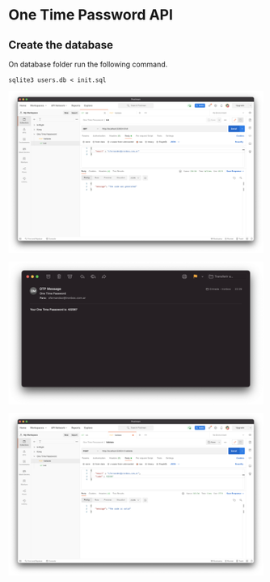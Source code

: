 # One Time Password API

## Create the database

On database folder run the following command.

```
sqlite3 users.db < init.sql
```

<p align="center">
<img src="screenshots/imagen_1.png" width="800" >
</p>

<p align="center">
<img src="screenshots/imagen_2.png" width="800" >
</p>

<p align="center">
<img src="screenshots/imagen_3.png" width="800" >
</p>